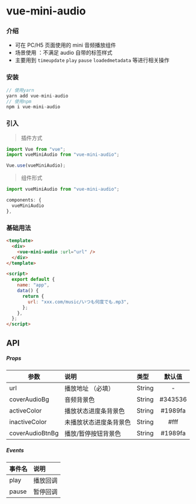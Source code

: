 # vue-mini-audio

### 介绍

- 可在 PC/H5 页面使用的 mini 音频播放组件
- 场景使用 ：不满足 audio 自带的标签样式
- 主要用到 `timeupdate` `play` `pause` `loadedmetadata` 等进行相关操作

### 安装

```javascript
// 使用yarn
yarn add vue-mini-audio
// 使用npm
npm i vue-mini-audio
```

### 引入

> 插件方式

```javascript
import Vue from "vue";
import vueMiniAudio from "vue-mini-audio";

Vue.use(vueMiniAudio);
```

> 组件形式

```javascript
import vueMiniAudio from "vue-mini-audio";

components: {
  vueMiniAudio
},
```

### 基础用法

```html
<template>
  <div>
    <vue-mini-audio :url="url" />
  </div>
</template>

<script>
  export default {
    name: "app",
    data() {
      return {
        url: "xxx.com/music/いつも何度でも.mp3",
      };
    },
  };
</script>
```

## API

##### Props

| 参数            | 说明                   | 类型   | 默认值  |
| --------------- | :--------------------- | :----- | :-----: |
| url             | 播放地址 （必填）      | String |    -    |
| coverAudioBg    | 音频背景色             | String | #343536 |
| activeColor     | 播放状态进度条背景色   | String | #1989fa |
| inactiveColor   | 未播放状态进度条背景色 | String |  #fff   |
| coverAudioBtnBg | 播放/暂停按钮背景色    | String | #1989fa |

##### Events

| 事件名 | 说明     |
| ------ | :------- |
| play   | 播放回调 |
| pause  | 暂停回调 |

